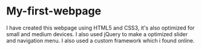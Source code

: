 # My-first-webpage
I have created this webpage using HTML5 and CSS3, it's also optimized for small and medium devices. I also used jQuery to make a optimized slider and navigation menu. I also used a custom framework which i found online.
